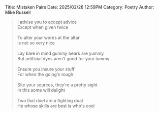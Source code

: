 Title: Mistaken Pairs
Date: 2025/02/28 12:59PM
Category: Poetry
Author: Mike Russell

> I advise you to accept advice<br>
> Except when given twice<br><br>
> To alter your words at the altar<br>
> Is not so very nice<br><br>
> Lay bare in mind gummy bears are yummy<br>
> But artificial dyes aren't good for your tummy<br><br>
> Ensure you insure your stuff<br>
> For when the going's rough<br><br>
> Site your sources, they're a pretty sight<br>
> In this some will delight<br><br>
> Two that duel are a fighting dual<br>
> He whose skills are best is who's cool
